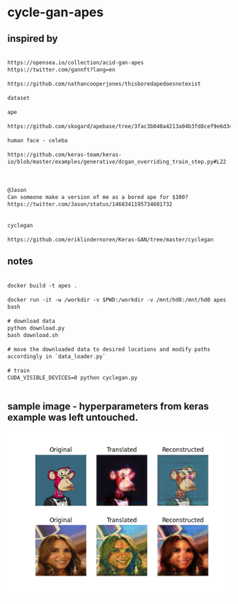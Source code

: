 # cycle-gan-apes


## inspired by
 
```

https://opensea.io/collection/acid-gan-apes
https://twitter.com/gannft?lang=en

https://github.com/nathancooperjones/thisboredapedoesnotexist

dataset

ape

https://github.com/skogard/apebase/tree/3fac3b040a4213a04b3fd8cef9e6d341478873a3

human face - celeba

https://github.com/keras-team/keras-io/blob/master/examples/generative/dcgan_overriding_train_step.py#L22



@Jason
Can someone make a version of me as a bored ape for $100?
https://twitter.com/Jason/status/1468341195734601732


cyclegan

https://github.com/eriklindernoren/Keras-GAN/tree/master/cyclegan

```

## notes                                                                                                     
                                                    
```                                       

docker build -t apes .
                                                                                     
docker run -it -w /workdir -v $PWD:/workdir -v /mnt/hd0:/mnt/hd0 apes bash                               

# download data
python download.py
bash download.sh

# move the downloaded data to desired locations and modify paths accordingly in `data_loader.py`

# train
CUDA_VISIBLE_DEVICES=0 python cyclegan.py
                                                                                                            
``` 

## sample image - hyperparameters from keras example was left untouched.

![example](static/0_1000.png)
